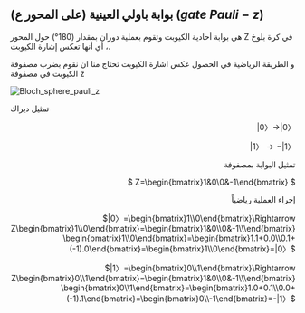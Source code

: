 ##  بوابة باولي العينية (على المحور ع)  ($gate$ $Pauli-z$)

هي بوابة أحادية الكيوبت وتقوم بعملية دوران بمقدار
(180°) حول المحور Z في كرة بلوخ ، أي أنها تعكس إشارة الكيوبت.
 

 و الطريقة الرياضية في الحصول عكس اشارة الكيوبت  تحتاج منا ان نقوم بضرب مصفوفة الكيوبت في مصفوفة z 

![Bloch_sphere_pauli_z](~/images/pauliz.gif)

تمثيل ديراك
 <div align="right">

$|0〉\rightarrow|0〉$

$|1〉\rightarrow -|1〉$

تمثيل البوابة بمصفوفة 

$ Z=\begin{bmatrix}1&0\\0&-1\end{bmatrix} $


إجراء العملية رياضياً 

$|0〉=\begin{bmatrix}1\\0\end{bmatrix}\Rightarrow Z\begin{bmatrix}1\\0\end{bmatrix}=\begin{bmatrix}1&0\\0&-1\\\end{bmatrix}\begin{bmatrix}1\\0\end{bmatrix}=\begin{bmatrix}1.1+0.0\\0.1+(-1).0\end{bmatrix}=\begin{bmatrix}1\\0\end{bmatrix}=|0〉$

$|1〉=\begin{bmatrix}0\\1\end{bmatrix}\Rightarrow Z\begin{bmatrix}0\\1\end{bmatrix}=\begin{bmatrix}1&0\\0&-1\\\end{bmatrix}\begin{bmatrix}0\\1\end{bmatrix}=\begin{bmatrix}1.0+0.1\\0.0+(-1).1\end{bmatrix}=\begin{bmatrix}0\\-1\end{bmatrix}=-|1〉$
</div>

 

<!-- المصادر -->
<!-- https://www.quantum-inspire.com/kbase/pauli-z/ -->
<!-- https://en.wikipedia.org/wiki/Quantum_logic_gate -->
